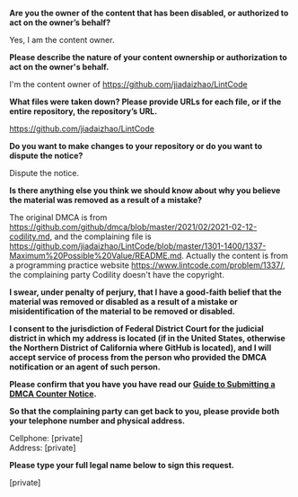 **Are you the owner of the content that has been disabled, or authorized to act on the owner’s behalf?**

Yes, I am the content owner.

**Please describe the nature of your content ownership or authorization to act on the owner's behalf.**

I'm the content owner of https://github.com/jiadaizhao/LintCode

**What files were taken down? Please provide URLs for each file, or if the entire repository, the repository’s URL.**

https://github.com/jiadaizhao/LintCode

**Do you want to make changes to your repository or do you want to dispute the notice?**

Dispute the notice.

**Is there anything else you think we should know about why you believe the material was removed as a result of a mistake?**

The original DMCA is from https://github.com/github/dmca/blob/master/2021/02/2021-02-12-codility.md, and the complaining file is https://github.com/jiadaizhao/LintCode/blob/master/1301-1400/1337-Maximum%20Possible%20Value/README.md. Actually the content is from a programming practice website https://www.lintcode.com/problem/1337/, the complaining party Codility doesn't have the copyright.

**I swear, under penalty of perjury, that I have a good-faith belief that the material was removed or disabled as a result of a mistake or misidentification of the material to be removed or disabled.**

**I consent to the jurisdiction of Federal District Court for the judicial district in which my address is located (if in the United States, otherwise the Northern District of California where GitHub is located), and I will accept service of process from the person who provided the DMCA notification or an agent of such person.**

**Please confirm that you have you have read our <a href="https://docs.github.com/articles/guide-to-submitting-a-dmca-counter-notice">Guide to Submitting a DMCA Counter Notice</a>.**

**So that the complaining party can get back to you, please provide both your telephone number and physical address.**

Cellphone: [private]  
Address: [private]

**Please type your full legal name below to sign this request.**

[private]
